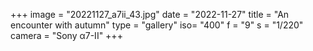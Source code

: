 +++
image = "20221127_a7ii_43.jpg"
date = "2022-11-27"
title = "An encounter with autumn"
type = "gallery"
iso= "400"
f = "9"
s = "1/220"
camera = "Sony α7-II"
+++

